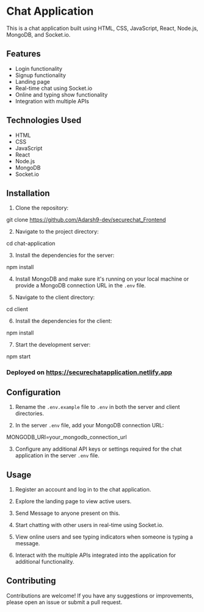 # Chat Application

This is a chat application built using HTML, CSS, JavaScript, React, Node.js, MongoDB, and Socket.io. 

## Features

- Login functionality
- Signup functionality
- Landing page
- Real-time chat using Socket.io
- Online and typing show functionality
- Integration with multiple APIs

## Technologies Used

- HTML
- CSS
- JavaScript
- React
- Node.js
- MongoDB
- Socket.io

## Installation

1. Clone the repository:

git clone https://github.com/Adarsh9-dev/securechat_Frontend

2. Navigate to the project directory:

cd chat-application

3. Install the dependencies for the server:

npm install

4. Install MongoDB and make sure it's running on your local machine or provide a MongoDB connection URL in the `.env` file.

5. Navigate to the client directory:

cd client

6. Install the dependencies for the client:

npm install

7. Start the development server:

npm start

### Deployed on https://securechatapplication.netlify.app

## Configuration

1. Rename the `.env.example` file to `.env` in both the server and client directories.

2. In the server `.env` file, add your MongoDB connection URL:

MONGODB_URI=your_mongodb_connection_url

3. Configure any additional API keys or settings required for the chat application in the server `.env` file.

## Usage

1. Register an account and log in to the chat application.

2. Explore the landing page to view active users.

3. Send Message to anyone present on this.

4. Start chatting with other users in real-time using Socket.io.

5. View online users and see typing indicators when someone is typing a message.

6. Interact with the multiple APIs integrated into the application for additional functionality.

## Contributing

Contributions are welcome! If you have any suggestions or improvements, please open an issue or submit a pull request.
